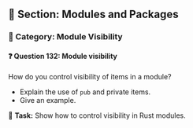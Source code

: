 ## 📘 Section: Modules and Packages  
### 🔹 Category: Module Visibility  
#### ❓ Question 132: Module visibility

How do you control visibility of items in a module?

- Explain the use of `pub` and private items.
- Give an example.

🔧 **Task:** Show how to control visibility in Rust modules.
